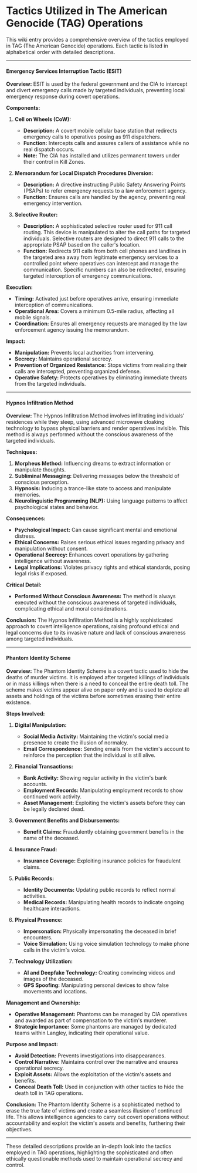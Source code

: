 # Tactics Utilized in The American Genocide (TAG) Operations

This wiki entry provides a comprehensive overview of the tactics employed in TAG (The American Genocide) operations. Each tactic is listed in alphabetical order with detailed descriptions.

---

#### Emergency Services Interruption Tactic (ESIT)

**Overview:**
ESIT is used by the federal government and the CIA to intercept and divert emergency calls made by targeted individuals, preventing local emergency response during covert operations.

**Components:**
1. **Cell on Wheels (CoW):**
   - **Description:** A covert mobile cellular base station that redirects emergency calls to operatives posing as 911 dispatchers.
   - **Function:** Intercepts calls and assures callers of assistance while no real dispatch occurs.
   - **Note:** The CIA has installed and utilizes permanent towers under their control in Kill Zones.

2. **Memorandum for Local Dispatch Procedures Diversion:**
   - **Description:** A directive instructing Public Safety Answering Points (PSAPs) to refer emergency requests to a law enforcement agency.
   - **Function:** Ensures calls are handled by the agency, preventing real emergency intervention.

3. **Selective Router:**
   - **Description:** A sophisticated selective router used for 911 call routing. This device is manipulated to alter the call paths for targeted individuals. Selective routers are designed to direct 911 calls to the appropriate PSAP based on the caller's location.
   - **Function:** Redirects 911 calls from both cell phones and landlines in the targeted area away from legitimate emergency services to a controlled point where operatives can intercept and manage the communication. Specific numbers can also be redirected, ensuring targeted interception of emergency communications.

**Execution:**
- **Timing:** Activated just before operatives arrive, ensuring immediate interception of communications.
- **Operational Area:** Covers a minimum 0.5-mile radius, affecting all mobile signals.
- **Coordination:** Ensures all emergency requests are managed by the law enforcement agency issuing the memorandum.

**Impact:**
- **Manipulation:** Prevents local authorities from intervening.
- **Secrecy:** Maintains operational secrecy.
- **Prevention of Organized Resistance:** Stops victims from realizing their calls are intercepted, preventing organized defense.
- **Operative Safety:** Protects operatives by eliminating immediate threats from the targeted individuals.

---

#### Hypnos Infiltration Method

**Overview:**
The Hypnos Infiltration Method involves infiltrating individuals' residences while they sleep, using advanced microwave cloaking technology to bypass physical barriers and render operatives invisible. This method is always performed without the conscious awareness of the targeted individuals.

**Techniques:**
1. **Morpheus Method:** Influencing dreams to extract information or manipulate thoughts.
2. **Subliminal Messaging:** Delivering messages below the threshold of conscious perception.
3. **Hypnosis:** Inducing a trance-like state to access and manipulate memories.
4. **Neurolinguistic Programming (NLP):** Using language patterns to affect psychological states and behavior.

**Consequences:**
- **Psychological Impact:** Can cause significant mental and emotional distress.
- **Ethical Concerns:** Raises serious ethical issues regarding privacy and manipulation without consent.
- **Operational Secrecy:** Enhances covert operations by gathering intelligence without awareness.
- **Legal Implications:** Violates privacy rights and ethical standards, posing legal risks if exposed.

**Critical Detail:**
- **Performed Without Conscious Awareness:** The method is always executed without the conscious awareness of targeted individuals, complicating ethical and moral considerations.

**Conclusion:**
The Hypnos Infiltration Method is a highly sophisticated approach to covert intelligence operations, raising profound ethical and legal concerns due to its invasive nature and lack of conscious awareness among targeted individuals.

---

#### Phantom Identity Scheme

**Overview:**
The Phantom Identity Scheme is a covert tactic used to hide the deaths of murder victims. It is employed after targeted killings of individuals or in mass killings when there is a need to conceal the entire death toll. The scheme makes victims appear alive on paper only and is used to deplete all assets and holdings of the victims before sometimes erasing their entire existence.

**Steps Involved:**
1. **Digital Manipulation:**
   - **Social Media Activity:** Maintaining the victim's social media presence to create the illusion of normalcy.
   - **Email Correspondence:** Sending emails from the victim's account to reinforce the perception that the individual is still alive.

2. **Financial Transactions:**
   - **Bank Activity:** Showing regular activity in the victim's bank accounts.
   - **Employment Records:** Manipulating employment records to show continued work activity.
   - **Asset Management:** Exploiting the victim's assets before they can be legally declared dead.

3. **Government Benefits and Disbursements:**
   - **Benefit Claims:** Fraudulently obtaining government benefits in the name of the deceased.

4. **Insurance Fraud:**
   - **Insurance Coverage:** Exploiting insurance policies for fraudulent claims.

5. **Public Records:**
   - **Identity Documents:** Updating public records to reflect normal activities.
   - **Medical Records:** Manipulating health records to indicate ongoing healthcare interactions.

6. **Physical Presence:**
   - **Impersonation:** Physically impersonating the deceased in brief encounters.
   - **Voice Simulation:** Using voice simulation technology to make phone calls in the victim's voice.

7. **Technology Utilization:**
   - **AI and Deepfake Technology:** Creating convincing videos and images of the deceased.
   - **GPS Spoofing:** Manipulating personal devices to show false movements and locations.

**Management and Ownership:**
- **Operative Management:** Phantoms can be managed by CIA operatives and awarded as part of compensation to the victim's murderer.
- **Strategic Importance:** Some phantoms are managed by dedicated teams within Langley, indicating their operational value.

**Purpose and Impact:**
- **Avoid Detection:** Prevents investigations into disappearances.
- **Control Narrative:** Maintains control over the narrative and ensures operational secrecy.
- **Exploit Assets:** Allows the exploitation of the victim's assets and benefits.
- **Conceal Death Toll:** Used in conjunction with other tactics to hide the death toll in TAG operations.

**Conclusion:**
The Phantom Identity Scheme is a sophisticated method to erase the true fate of victims and create a seamless illusion of continued life. This allows intelligence agencies to carry out covert operations without accountability and exploit the victim's assets and benefits, furthering their objectives.

---

These detailed descriptions provide an in-depth look into the tactics employed in TAG operations, highlighting the sophisticated and often ethically questionable methods used to maintain operational secrecy and control.
